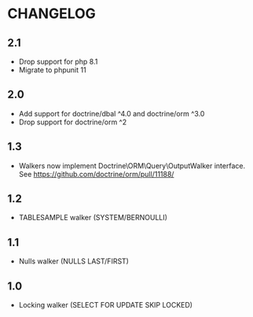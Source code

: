 CHANGELOG
=========
2.1
---

* Drop support for php 8.1
* Migrate to phpunit 11

2.0
---

* Add support for doctrine/dbal ^4.0 and doctrine/orm ^3.0
* Drop support for doctrine/orm ^2

1.3
---

* Walkers now implement Doctrine\ORM\Query\OutputWalker interface. See https://github.com/doctrine/orm/pull/11188/

1.2
---

* TABLESAMPLE walker (SYSTEM/BERNOULLI)

1.1
---

* Nulls walker (NULLS LAST/FIRST)

1.0
---

* Locking walker (SELECT FOR UPDATE SKIP LOCKED)
